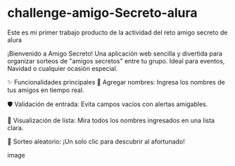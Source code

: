 # challenge-amigo-Secreto-alura
Este es mi primer trabajo producto de la actividad del reto amigo secreto de alura

¡Bienvenido a Amigo Secreto! Una aplicación web sencilla y divertida para organizar sorteos de "amigos secretos" entre tu grupo. Ideal para eventos, Navidad o cualquier ocasión especial.

✨ Funcionalidades principales
📝 Agregar nombres: Ingresa los nombres de tus amigos en tiempo real.


🛡️ Validación de entrada: Evita campos vacíos con alertas amigables.



👀 Visualización de lista: Mira todos los nombres ingresados en una lista clara.



🎲 Sorteo aleatorio: ¡Un solo clic para descubrir al afortunado!

image
